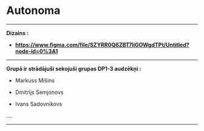 # Autonoma
---
**Dizains :**

*  **https://www.figma.com/file/SZYRR0Q6ZBT7IiGOWgdTPt/Untitled?node-id=0%3A1**


---
**Grupā ir strādājuši sekojuši grupas DP1-3 audzēkņi :**

* Markuss Mišins 

* Dmitrijs Semjonovs

* Ivans Sadovnikovs

....

---   
